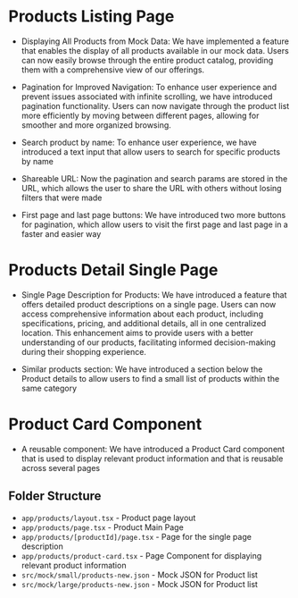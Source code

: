 # Products Listing Page

- Displaying All Products from Mock Data:
  We have implemented a feature that enables the display of all products available in our mock data. Users can now easily browse through the entire product catalog, providing them with a comprehensive view of our offerings.

- Pagination for Improved Navigation:
  To enhance user experience and prevent issues associated with infinite scrolling, we have introduced pagination functionality. Users can now navigate through the product list more efficiently by moving between different pages, allowing for smoother and more organized browsing.

- Search product by name:
  To enhance user experience, we have introduced a text input that allow users to search for specific products by name

- Shareable URL:
  Now the pagination and search params are stored in the URL, which allows the user to share the URL with others without losing filters that were made

- First page and last page buttons:
  We have introduced two more buttons for pagination, which allow users to visit the first page and last page in a faster and easier way

# Products Detail Single Page

- Single Page Description for Products:
  We have introduced a feature that offers detailed product descriptions on a single page. Users can now access comprehensive information about each product, including specifications, pricing, and additional details, all in one centralized location. This enhancement aims to provide users with a better understanding of our products, facilitating informed decision-making during their shopping experience.

- Similar products section:
  We have introduced a section below the Product details to allow users to find a small list of products within the same category

# Product Card Component

- A reusable component:
  We have introduced a Product Card component that is used to display relevant product information and that is reusable across several pages

## Folder Structure

- `app/products/layout.tsx` - Product page layout
- `app/products/page.tsx` - Product Main Page
- `app/products/[productId]/page.tsx` - Page for the single page description
- `app/products/product-card.tsx` - Page Component for displaying relevant product information
- `src/mock/small/products-new.json` - Mock JSON for Product list
- `src/mock/large/products-new.json` - Mock JSON for Product list
